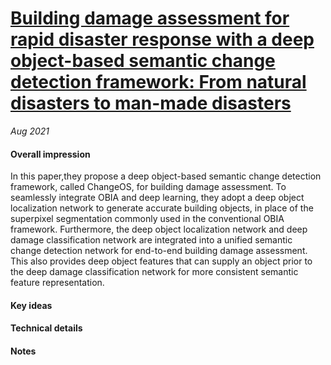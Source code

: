 # [Building damage assessment for rapid disaster response with a deep object-based semantic change detection framework: From natural disasters to man-made disasters](https://www.researchgate.net/profile/Zhuo-Zheng-3/publication/354117174_Building_damage_assessment_for_rapid_disaster_response_with_a_deep_object-based_semantic_change_detection_framework_From_natural_disasters_to_man-made_disasters/links/613b7069a5d9ec28f238abc9/Building-damage-assessment-for-rapid-disaster-response-with-a-deep-object-based-semantic-change-detection-framework-From-natural-disasters-to-man-made-disasters.pdf)

_Aug 2021_

#### Overall impression
In this paper,they propose a deep object-based semantic change detection framework, called ChangeOS, for building damage
assessment. To seamlessly integrate OBIA and deep learning, they adopt a deep object localization network to
generate accurate building objects, in place of the superpixel segmentation commonly used in the conventional
OBIA framework. Furthermore, the deep object localization network and deep damage classification network are
integrated into a unified semantic change detection network for end-to-end building damage assessment. This
also provides deep object features that can supply an object prior to the deep damage classification network for
more consistent semantic feature representation.
 
#### Key ideas

#### Technical details



#### Notes
